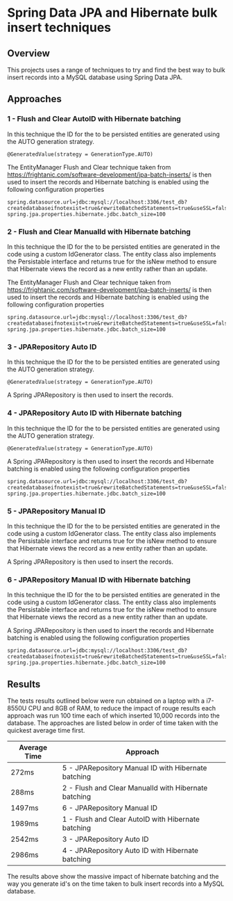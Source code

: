 # Spring Data JPA and Hibernate bulk insert techniques

## Overview

This projects uses a range of techniques to try and find the best way to bulk insert records into a MySQL database using Spring Data JPA.

## Approaches

### 1 - Flush and Clear AutoID with Hibernate batching

In this technique the ID for the to be persisted entities are generated using the AUTO generation strategy.

```@GeneratedValue(strategy = GenerationType.AUTO)```

The EntityManager Flush and Clear technique taken from https://frightanic.com/software-development/jpa-batch-inserts/ is then used to insert the records and Hibernate batching is enabled using the following configuration properties
                                                                                                                                                         
```
spring.datasource.url=jdbc:mysql://localhost:3306/test_db?createdatabaseifnotexist=true&rewriteBatchedStatements=true&useSSL=false
spring.jpa.properties.hibernate.jdbc.batch_size=100
```

### 2 - Flush and Clear ManualId with Hibernate batching

In this technique the ID for the to be persisted entities are generated in the code using a custom IdGenerator class. The entity class also implements the Persistable interface and returns true for the isNew method to ensure that Hibernate views the record as a new entity rather than an update.

The EntityManager Flush and Clear technique taken from https://frightanic.com/software-development/jpa-batch-inserts/ is then used to insert the records and Hibernate batching is enabled using the following configuration properties
                                                                                                                                                         
```
spring.datasource.url=jdbc:mysql://localhost:3306/test_db?createdatabaseifnotexist=true&rewriteBatchedStatements=true&useSSL=false
spring.jpa.properties.hibernate.jdbc.batch_size=100
```

### 3 - JPARepository Auto ID

In this technique the ID for the to be persisted entities are generated using the AUTO generation strategy.

```@GeneratedValue(strategy = GenerationType.AUTO)```

A Spring JPARepository is then used to insert the records.

### 4 - JPARepository Auto ID with Hibernate batching

In this technique the ID for the to be persisted entities are generated using the AUTO generation strategy.

```@GeneratedValue(strategy = GenerationType.AUTO)```

A Spring JPARepository is then used to insert the records and Hibernate batching is enabled using the following configuration properties

```
spring.datasource.url=jdbc:mysql://localhost:3306/test_db?createdatabaseifnotexist=true&rewriteBatchedStatements=true&useSSL=false
spring.jpa.properties.hibernate.jdbc.batch_size=100
```

### 5 - JPARepository Manual ID

In this technique the ID for the to be persisted entities are generated in the code using a custom IdGenerator class. The entity class also implements the Persistable interface and returns true for the isNew method to ensure that Hibernate views the record as a new entity rather than an update.

A Spring JPARepository is then used to insert the records.

### 6 - JPARepository Manual ID with Hibernate batching

In this technique the ID for the to be persisted entities are generated in the code using a custom IdGenerator class. The entity class also implements the Persistable interface and returns true for the isNew method to ensure that Hibernate views the record as a new entity rather than an update.

A Spring JPARepository is then used to insert the records and Hibernate batching is enabled using the following configuration properties

```
spring.datasource.url=jdbc:mysql://localhost:3306/test_db?createdatabaseifnotexist=true&rewriteBatchedStatements=true&useSSL=false
spring.jpa.properties.hibernate.jdbc.batch_size=100
```

## Results

The tests results outlined below were run obtained on a laptop with a i7-8550U CPU and 8GB of RAM, to reduce the impact of rouge results each approach was run 100 time each of which inserted 10,000 records into the database. The approaches are listed below in order of time taken with the quickest average time first.

| Average Time | Approach |
| --- | --- | 
| 272ms| 5 - JPARepository Manual ID with Hibernate batching |
| 288ms| 2 - Flush and Clear ManualId with Hibernate batching |
|1497ms| 6 - JPARepository Manual ID |
|1989ms| 1 - Flush and Clear AutoID with Hibernate batching |
|2542ms| 3 - JPARepository Auto ID |
|2986ms| 4 - JPARepository Auto ID with Hibernate batching |

The results above show the massive impact of hibernate batching and the way you generate id's on the time taken to bulk insert records into a MySQL database.
